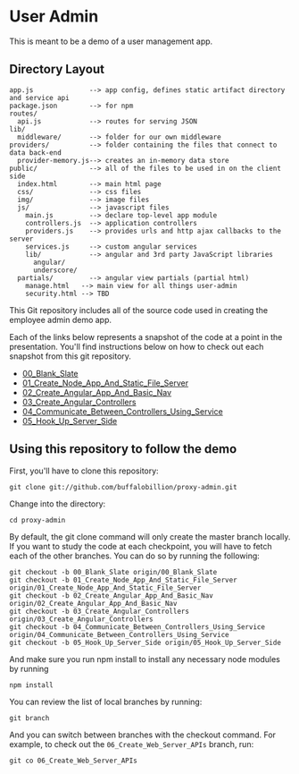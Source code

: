 # User Admin
This is meant to be a demo of a user management app.

## Directory Layout
    
    app.js              --> app config, defines static artifact directory and service api
    package.json        --> for npm
    routes/
      api.js            --> routes for serving JSON
    lib/
      middleware/       --> folder for our own middleware
    providers/          --> folder containing the files that connect to data back-end
      provider-memory.js--> creates an in-memory data store
    public/             --> all of the files to be used in on the client side
      index.html        --> main html page
      css/              --> css files
      img/              --> image files
      js/               --> javascript files
        main.js         --> declare top-level app module
        controllers.js  --> application controllers
        providers.js    --> provides urls and http ajax callbacks to the server
        services.js     --> custom angular services
        lib/            --> angular and 3rd party JavaScript libraries
          angular/      
          underscore/
      partials/         --> angular view partials (partial html)
        manage.html   --> main view for all things user-admin
        security.html --> TBD

This Git repository includes all of the source code used in creating the employee admin demo app.

Each of the links below represents a snapshot of the code at a point in the presentation. You'll find instructions below on how to check out each snapshot from this git repository.

* [00_Blank_Slate][00]
* [01_Create_Node_App_And_Static_File_Server][01]
* [02_Create_Angular_App_And_Basic_Nav][02]
* [03_Create_Angular_Controllers][03]
* [04_Communicate_Between_Controllers_Using_Service][04]
* [05_Hook_Up_Server_Side][05]

## Using this repository to follow the demo

First, you'll have to clone this repository:

    git clone git://github.com/buffalobillion/proxy-admin.git

Change into the directory:

    cd proxy-admin

By default, the git clone command will only create the master branch locally. If you want to study the code at each checkpoint, you will have to fetch each of the other branches. You can do so by running the following:

    git checkout -b 00_Blank_Slate origin/00_Blank_Slate
    git checkout -b 01_Create_Node_App_And_Static_File_Server origin/01_Create_Node_App_And_Static_File_Server
    git checkout -b 02_Create_Angular_App_And_Basic_Nav origin/02_Create_Angular_App_And_Basic_Nav
    git checkout -b 03_Create_Angular_Controllers origin/03_Create_Angular_Controllers
    git checkout -b 04_Communicate_Between_Controllers_Using_Service origin/04_Communicate_Between_Controllers_Using_Service
    git checkout -b 05_Hook_Up_Server_Side origin/05_Hook_Up_Server_Side

And make sure you run npm install to install any necessary node modules by running

    npm install

You can review the list of local branches by running:

    git branch

And you can switch between branches with the checkout command. For example, to check out the `06_Create_Web_Server_APIs` branch, run:

    git co 06_Create_Web_Server_APIs


[00]: https://github.com/buffalobillion/proxy-admin/tree/00_Blank_Slate
[01]: https://github.com/buffalobillion/proxy-admin/tree/01_Create_Node_App_And_Static_File_Server
[02]: https://github.com/buffalobillion/proxy-admin/tree/02_Create_Angular_App_And_Basic_Nav
[03]: https://github.com/buffalobillion/proxy-admin/tree/03_Create_Angular_Controllers
[04]: https://github.com/buffalobillion/proxy-admin/tree/04_Communicate_Between_Controllers_Using_Service
[05]: https://github.com/buffalobillion/proxy-admin/tree/05_Hook_Up_Server_Side
